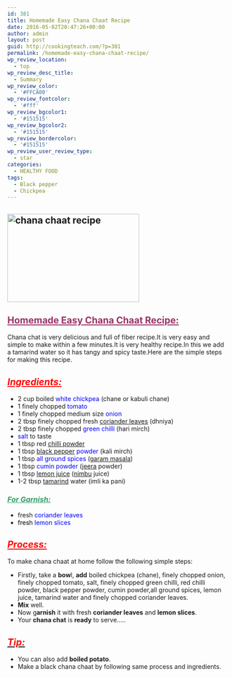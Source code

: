 ```yaml
---
id: 381
title: Homemade Easy Chana Chaat Recipe
date: 2016-05-02T20:47:26+00:00
author: admin
layout: post
guid: http://cookingteach.com/?p=381
permalink: /homemade-easy-chana-chaat-recipe/
wp_review_location:
  - top
wp_review_desc_title:
  - Summary
wp_review_color:
  - '#FFCA00'
wp_review_fontcolor:
  - '#fff'
wp_review_bgcolor1:
  - '#151515'
wp_review_bgcolor2:
  - '#151515'
wp_review_bordercolor:
  - '#151515'
wp_review_user_review_type:
  - star
categories:
  - HEALTHY FOOD
tags:
  - Black pepper
  - Chickpea
---
```

## <a href="http://cookingteach.com/homemade-easy-chana-chaat-recipe/chana-chaat-recipe/" rel="attachment wp-att-386"><img class="aligncenter size-medium wp-image-386" src="http://cookingteach.com/wp-content/uploads/2016/05/chana-chaat-recipe-300x200.jpg" alt="chana chaat recipe" width="300" height="200" srcset="http://cookingteach.com/wp-content/uploads/2016/05/chana-chaat-recipe-300x200.jpg 300w, http://cookingteach.com/wp-content/uploads/2016/05/chana-chaat-recipe-768x512.jpg 768w, http://cookingteach.com/wp-content/uploads/2016/05/chana-chaat-recipe-1024x682.jpg 1024w, http://cookingteach.com/wp-content/uploads/2016/05/chana-chaat-recipe.jpg 1600w" sizes="(max-width: 300px) 100vw, 300px" /></a>

## <span style="text-decoration: underline; color: #993366;">Homemade Easy Chana Chaat Recipe:</span>

Chana chat is very delicious and full of fiber recipe.It is very easy and simple to make within a few minutes.It is very healthy recipe.In this we add a tamarind water so it has tangy and spicy taste.Here are the simple steps for making this recipe.

## <span style="color: #ff0000;"><strong><em><span style="text-decoration: underline;">Ingredients:</span></em></strong></span>

  * 2 cup boiled <span style="color: #0000ff;">white chickpea</span> (chane or kabuli chane)
  * 1 finely chopped <span style="color: #0000ff;">tomato</span>
  * 1 finely chopped medium size <span style="color: #0000ff;">onion</span>
  * 2 tbsp finely chopped fresh <a class="zem_slink" title="Coriander" href="http://en.wikipedia.org/wiki/Coriander" target="_blank" rel="wikipedia">coriander leaves</a> (dhniya)
  * 2 tbsp finely chopped <span style="color: #0000ff;">green chilli</span> (hari mirch)
  * <span style="color: #0000ff;">salt</span> to taste
  * 1 tbsp red <a class="zem_slink" title="Chili powder" href="http://en.wikipedia.org/wiki/Chili_powder" target="_blank" rel="wikipedia">chilli powder</a>
  * 1 tbsp <a class="zem_slink" title="Black pepper" href="http://en.wikipedia.org/wiki/Black_pepper" target="_blank" rel="wikipedia">black pepper</a> <span style="color: #0000ff;">powder</span> (kali mirch)
  * 1 tbsp <span style="color: #0000ff;">all ground spices</span> (<a class="zem_slink" title="Garam masala" href="http://en.wikipedia.org/wiki/Garam_masala" target="_blank" rel="wikipedia">garam masala</a>)
  * 1 tbsp <span style="color: #0000ff;">cumin powder</span> (<a class="zem_slink" title="Cumin" href="http://en.wikipedia.org/wiki/Cumin" target="_blank" rel="wikipedia">jeera</a> powder)
  * 1 tbsp <a class="zem_slink" title="Lemonade" href="http://en.wikipedia.org/wiki/Lemonade" target="_blank" rel="wikipedia">lemon juice</a> (<a class="zem_slink" title="Lemon" href="http://en.wikipedia.org/wiki/Lemon" target="_blank" rel="wikipedia">nimbu</a> juice)
  * 1-2 tbsp <a class="zem_slink" title="Tamarind" href="http://en.wikipedia.org/wiki/Tamarind" target="_blank" rel="wikipedia">tamarind</a> water (imli ka pani)

### <span style="text-decoration: underline; color: #339966;"><strong><em>For Garnish:</em></strong></span>

  * fresh <span style="color: #0000ff;">coriander leaves</span>
  * <span style="color: #0000ff;"><span style="color: #000000;">fresh </span>lemon slices</span>

## <span style="text-decoration: underline; color: #ff0000;"><strong><em>Process:</em></strong></span>

To make chana chaat at home follow the following simple steps:

  * Firstly, take a **bow**l, **add** boiled chickpea (chane), finely chopped onion, finely chopped tomato, salt, finely chopped green chilli, red chilli powder, black pepper powder, cumin powder,all ground spices, lemon juice, tamarind water and finely chopped coriander leaves.
  * **Mix** well.
  * Now g**arnish** it with fresh **coriander leaves** and **lemon slices**.
  * Your **chana chat** is **ready** to serve&#8230;..

## <span style="text-decoration: underline;"><span style="color: #ff0000;"><strong><em>Tip:</em></strong></span></span>

  * You can also add **boiled potato**.
  * Make a black chana chaat by following same process and ingredients.